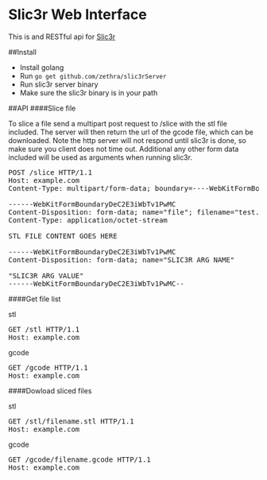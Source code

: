 # Slic3r Web Interface
This is and RESTful api for [Slic3r](http://slic3r.org)

##Install
 - Install golang
 - Run `go get github.com/zethra/slic3rServer`
 - Run slic3r server binary
 - Make sure the slic3r binary is in your path

##API
####Slice file

To slice a file send a multipart post request to /slice with the stl file included.  The server will then return the url of the gcode file, which can be downloaded.  Note the http server will not respond until slic3r is done, so make sure you client does not time out.  Additional any other form data included will be used as arguments when running slic3r.  

<pre>
POST /slice HTTP/1.1
Host: example.com
Content-Type: multipart/form-data; boundary=----WebKitFormBoundaryDeC2E3iWbTv1PwMC

------WebKitFormBoundaryDeC2E3iWbTv1PwMC
Content-Disposition: form-data; name="file"; filename="test.stl"
Content-Type: application/octet-stream

STL FILE CONTENT GOES HERE

------WebKitFormBoundaryDeC2E3iWbTv1PwMC
Content-Disposition: form-data; name="SLIC3R ARG NAME"

"SLIC3R ARG VALUE"
------WebKitFormBoundaryDeC2E3iWbTv1PwMC--
</pre>

####Get file list

stl

<pre>
GET /stl HTTP/1.1
Host: example.com
</pre>

gcode

<pre>
GET /gcode HTTP/1.1
Host: example.com
</pre>

####Dowload sliced files

stl

<pre>
GET /stl/filename.stl HTTP/1.1
Host: example.com
</pre>

gcode

<pre>
GET /gcode/filename.gcode HTTP/1.1
Host: example.com
</pre>
